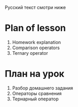 Русский текст смотри ниже

# Plan of lesson

1. Homework explanation <br/>
2. Comparison operators <br/>
3. Ternary operator <br/>

# План на урок <br/>
1. Разбор домашнего задания  <br/>
2. Операторы сравнения  <br/>
3. Тернарный оператор  <br/>
